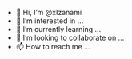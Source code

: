 - 👋 Hi, I’m @xIzanami
- 👀 I’m interested in ...
- 🌱 I’m currently learning ...
- 💞️ I’m looking to collaborate on ...
- 📫 How to reach me ...

<!---
xIzanami/xIzanami is a ✨ special ✨ repository because its `README.md` (this file) appears on your GitHub profile.
You can click the Preview link to take a look at your changes.
--->
